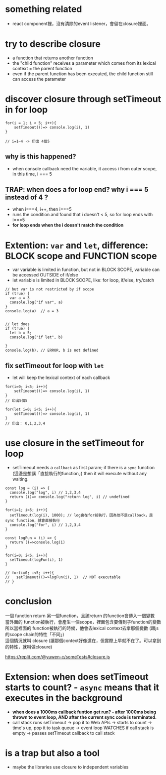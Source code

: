 # something related
- react component裡，沒有清除的event listener，會留在closure裡面。

# try to describe closure
- a function that returns another function
- the "child function" receives a parameter which comes from its lexical context = the parent function
- even if the parent function has been executed, the child function still can access the parameter

# discover closure through setTimeout in for loop
```
for(i = 1; i < 5; i++){
	setTimeout(()=> console.log(i), 1)
}

// i=1~4 -> 印出 4個5

```

## why is this happened?
- when console callback need the variable, it access i from outer scope, in this time, i === 5

## TRAP: when does a for loop end? why i === 5 instead of 4 ?
- when i===4, i++, then i===5
- runs the condition and found that i doesn't < 5, so for loop ends with i===5
- **for loop ends when the i doesn't match the condition**

# Extention: `var` and `let`, difference: BLOCK scope and FUNCTION scope
- var variable is limited in function, but not in BLOCK SCOPE, variable can be accessed OUTSIDE of if/else
- let variable is limited in BLOCK SCOPE, like: for loop, if/else, try/catch

```
// but var is not restricted by if scope
if (true) {
  var a = 3
  console.log("if var", a)
}
console.log(a)  // a = 3


// let does
if (true) {
  let b = 5;
  console.log("if let", b)

}
console.log(b). // ERROR, b is not defined

```

## fix setTimeout for loop with `let`
- let will keep the lexical context of each callback
```
for(i=0; i<5; i++){
    setTimeout(()=> console.log(i), 1)
}
// 印出5個5

for(let i=0; i<5; i++){
    setTimeout(()=> console.log(i), 1)
}
// 印出： 0,1,2,3,4
```

# use closure in the setTimeout for loop
- setTimeout needs a `callback` as first param; if there is a `sync` function (這邊是想講「直接執行的function」) then it will execute without any waiting.
```
const log = (i) => {
  console.log("log", i) // 1,2,3,4
  return (i)=> console.log("return log", i) // undefined
}

for(i=1; i<5; i++){
  setTimeout(log(i), 1000); // log會在for前執行，因為他不是callback，是sync function，就會直接執行
  console.log("for", i) // 1,2,3,4
}
```


```
const logFun = (i) => {
  return ()=>console.log(i)
}

for(i=0; i<5; i++){
  setTimeout(logFun(i), 1)
}

// for(i=0; i<5; i++){
//   setTimeout(()=>logFun(i), 1)  // NOT executable
// }
```

# conclusion
一個 function return 另一個function，且該return 的function會傳入一個變數<br/>
當外面的 function被執行，會產生一個scope，裡面包含要傳到子function的變數<br/>
所以當裡面的 function被執行的時候，他會去lexical context去拿那個變數 (跟js的scope chain的特性「不同」) <br/>
這個情況就叫 closure (讓那個context好像還在，但實際上早就不在了。可以拿到的特性，就叫做closure) <br/>

https://replit.com/@yuwen-c/someTests#closure.js


# Extension: when does setTimeout starts to count? - `async` means that it executes in the background
- **when does a 1000ms callback funtion get run? - after 1000ms being thrown to event loop, AND after the current sync code is terminated.**
- call stack runs setTimeout -> pop it to Web APIs -> starts to count -> time's up, pop it to task queue -> event loop WATCHES if call stack is empty -> passes setTimeout callback to call stack

# is a trap but also a tool
- maybe the libraries use closure to independent variables
